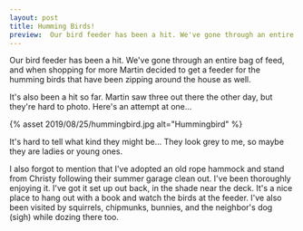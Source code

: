 ```yaml
---
layout: post
title: Humming Birds!
preview:  Our bird feeder has been a hit. We've gone through an entire bag of feed, and when shopping for more Martin decided to get a feeder for the humming birds that have been zipping around the house as well.
---
```


Our bird feeder has been a hit. We've gone through an entire bag of feed, and when shopping for more Martin decided to get a feeder for the humming birds that have been zipping around the house as well.


It's also been a hit so far. Martin saw three out there the other day, but they're hard to photo. Here's an attempt at one...

{% asset 2019/08/25/hummingbird.jpg alt="Hummingbird" %}

It's hard to tell what kind they might be... They look grey to me, so maybe they are ladies or young ones.  

I also forgot to mention that I've adopted an old rope hammock and stand from Christy following their summer garage clean out. I've been thoroughly enjoying it. I've got it set up out back, in the shade near the deck. It's a nice place to hang out with a book and watch the birds at the feeder. I've also been visited by squirrels, chipmunks, bunnies, and the neighbor's dog (sigh) while dozing there too. 